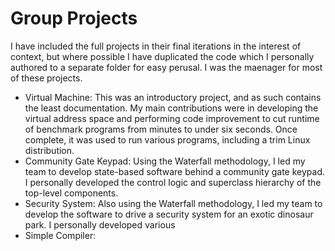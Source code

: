 # Group Projects

I have included the full projects in their final iterations in the interest of context, but where possible I have duplicated the code which I personally authored to a separate folder for easy perusal. I was the maenager for most of these projects. 

- Virtual Machine: This was an introductory project, and as such contains the least documentation. My main contributions were in developing the virtual address space and performing code improvement to cut runtime of benchmark programs from minutes to under six seconds. Once complete, it was used to run various programs, including a trim Linux distribution. 
- Community Gate Keypad: Using the Waterfall methodology, I led my team to develop state-based software behind a community gate keypad. I personally developed the control logic and superclass hierarchy of the top-level components.
- Security System: Also using the Waterfall methodology, I led my team to develop the software to drive a security system for an exotic dinosaur park. I personally developed various 
- Simple Compiler:
